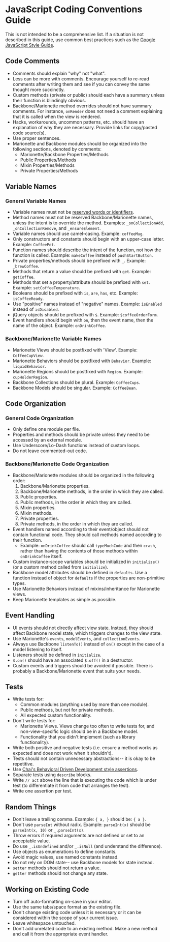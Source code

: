 ﻿# JavaScript Coding Conventions Guide

This is not intended to be a comprehensive list. If a situation is not described in this guide, use common best practices such as the [Google JavaScript Style Guide](https://google-styleguide.googlecode.com/svn/trunk/javascriptguide.xml). 

## Code Comments

- Comments should explain "why" not "what".
- Less can be more with comments. Encourage yourself to re-read comments after writing them and see if you can convey the same thought more succinctly.
- Custom methods (private or public) should each have a summary unless their function is blindingly obvious.
- Backbone/Marionette method overrides should not have summary comments. For instance, `onRender` does not need a comment explaining that it is called when the view is rendered.
- Hacks, workarounds, uncommon patterns, etc. should have an explanation of why they are necessary. Provide links for copy/pasted code source(s).
- Use proper sentences.
- Marionette and Backbone modules should be organized into the following sections, denoted by comments:
    - Marionette/Backbone Properties/Methods
    - Public Properties/Methods
    - Mixin Properties/Methods
    - Private Properties/Methods

## Variable Names

### General Variable Names

- Variable names must not be [reserved words or identifiers](http://www.javascripter.net/faq/reserved.htm).
- Method names must not be reserved Backbone/Marionette names, unless the intent is to override the method. Examples: `_onCollectionAdd`, `_onCollectionRemove`, and `_ensureElement`.
- Variable names should use camel-casing. Example: `coffeeMug`.
- Only constructors and constants should begin with an upper-case letter. Example: `CoffeePot`.
- Function names should describe the intent of the function, not how the function is called. Example: `makeCoffee` instead of `pushStartButton`.
- Private properties/methods should be prefixed with `_`. Example: `_brewCoffee`.
- Methods that return a value should be prefixed with `get`. Example: `getCoffee`.
- Methods that set a property/attribute should be prefixed with `set`. Example: `setCoffeeTemperature`.
- Booleans should be prefixed with `is`, `are`, `has`, etc. Example: `isCoffeeReady`.
- Use "positive" names instead of "negative" names. Example: `isEnabled` instead of `isDisabled`.
- jQuery objects should be prefixed with `$`. Example: `$coffeeOrderForm`.
- Event handlers should begin with `on`, then the event name, then the name of the object. Example: `onDrinkCoffee`.

### Backbone/Marionette Variable Names

- Marionette Views should be postfixed with 'View'. Example: `CoffeeCupView`.
- Marionette Behaviors should be postfixed with `Behavior`. Example: `liquidBehavior`.
- Marionette Regions should be postfixed with `Region`. Example: `cupHolderRegion`.
- Backbone Collections should be plural. Example: `CoffeeCups`.
- Backbone Models should be singular. Example: `CoffeeBean`.

## Code Organization

### General Code Organization

- Only define one module per file.
- Properties and methods should be private unless they need to be accessed by an external module.
- Use Underscore/Lo-Dash functions instead of custom loops.  
- Do not leave commented-out code.

### Backbone/Marionette Code Organization

- Backbone/Marionette modules should be organized in the following order:
    1. Backbone/Marionette properties.
    2. Backbone/Marionette methods, in the order in which they are called.
    3. Public properties.
    4. Public methods, in the order in which they are called.
    5. Mixin properties.
    6. Mixin methods.
    7. Private properties.
    8. Private methods, in the order in which they are called.
- Event handlers named according to their event/object should not contain functional code. They should call methods named according to their function.
    - Example: `onDrinkCoffee` should call `typeMuchCode` and then `crash`, rather than having the contents of those methods within `onDrinkCoffee` itself.
- Custom instance-scope variables should be initialized in `initialize()` (or a custom method called from `initialize`).
- Backbone model attributes should be defined in `defaults`. Use a function instead of object for `defaults` if the properties are non-primitive types.
- Use Marionette Behaviors instead of mixins/inheritance for Marionette views.
- Keep Marionette templates as simple as possible.  

## Event Handling

- UI events should not directly affect view state. Instead, they should affect Backbone model state, which triggers changes to the view state.
- Use Marionette's `events`, `modelEvents`, and `collectionEvents`.
- Always use Backbone `listenTo()` instead of `on()` except in the case of a model listening to itself.
- Listeners should be defined in `initialize`.
- `$.on()` should have an associated `$.off()` in a destructor.
- Custom events and triggers should be avoided if possible. There is probably a Backbone/Marionette event that suits your needs.

## Tests

- Write tests for:
    - Common modules (anything used by more than one module).
    - Public methods, but not for private methods.
    - All expected custom functionality.
- Don't write tests for:
    - Marionette Views. Views change too often to write tests for, and non-view-specific logic should be in a Backbone model.
    - Functionality that you didn't implement (such as library functionality).
- Write both positive and negative tests (i.e. ensure a method works as expected and does not work when it shouldn't).
- Tests should not contain unnecessary abstractions-- it is okay to be repetitive.  
- Use [Chai's Behavioral Driven Development style assertions](http://chaijs.com/api/bdd/).
- Separate tests using `describe` blocks.
- Write `// act` above the line that is executing the code which is under test (to differentiate it from code that arranges the test).
- Write one assertion per test.

## Random Things

- Don't leave a trailing comma. Example: `{ a, }` should be: `{ a }`.
- Don't use `parseInt` without radix. Example: `parseInt(x)` should be `parseInt(x, 10)` or `_.parseInt(x)`.
- Throw errors if required arguments are not defined or set to an acceptable value.
- Do use `_.isUndefined` and/or `_.isNull` (and understand the difference).
- Use objects as enumerations to define constants.
- Avoid magic values, use named constants instead.
- Do not rely on DOM state-- use Backbone models for state instead.
- `setter` methods should not return a value.
- `getter` methods should not change any state.

## Working on Existing Code

- Turn off auto-formatting on-save in your editor.
- Use the same tabs/space format as the existing file.
- Don't change existing code unless it is necessary or it can be considered within the scope of your current issue.
- Leave whitespace untouched.
- Don't add unrelated code to an existing method. Make a new method and call it from the appropriate event handler.